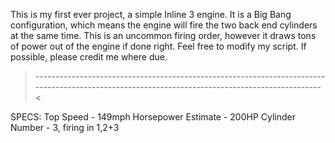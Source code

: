 This is my first ever project, a simple Inline 3 engine. It is a Big Bang configuration, which means the engine will fire the two back end cylinders at the same time.
This is an uncommon firing order, however it draws tons of power out of the engine if done right.
Feel free to modify my script. If possible, please credit me where due.
>-----------------------------------------------------------------------------------------------------------------------------------------------<

SPECS:
Top Speed - 149mph
Horsepower Estimate - 200HP
Cylinder Number - 3, firing in 1,2+3
